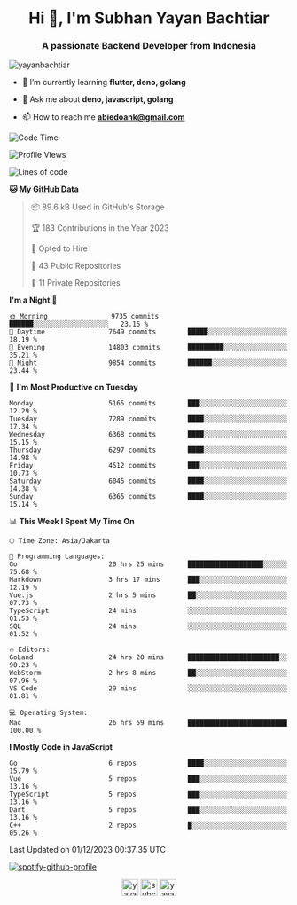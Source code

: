 <h1 align="center">Hi 👋, I'm Subhan Yayan Bachtiar</h1>
<h3 align="center">A passionate Backend Developer from Indonesia</h3>

<p align="left"> <img src="https://komarev.com/ghpvc/?username=yayanbachtiar" alt="yayanbachtiar" /> </p>

- 🌱 I’m currently learning **flutter, deno, golang**

- 💬 Ask me about **deno, javascript, golang**

- 📫 How to reach me **abiedoank@gmail.com**

<!--START_SECTION:waka-->
![Code Time](http://img.shields.io/badge/Code%20Time-6%2C184%20hrs%2025%20mins-blue)

![Profile Views](http://img.shields.io/badge/Profile%20Views-0-blue)

![Lines of code](https://img.shields.io/badge/From%20Hello%20World%20I%27ve%20Written-45.9%20million%20lines%20of%20code-blue)

**🐱 My GitHub Data** 

> 📦 89.6 kB Used in GitHub's Storage 
 > 
> 🏆 183 Contributions in the Year 2023
 > 
> 💼 Opted to Hire
 > 
> 📜 43 Public Repositories 
 > 
> 🔑 11 Private Repositories 
 > 
**I'm a Night 🦉** 

```text
🌞 Morning                9735 commits        ██████░░░░░░░░░░░░░░░░░░░   23.16 % 
🌆 Daytime                7649 commits        █████░░░░░░░░░░░░░░░░░░░░   18.19 % 
🌃 Evening                14803 commits       █████████░░░░░░░░░░░░░░░░   35.21 % 
🌙 Night                  9854 commits        ██████░░░░░░░░░░░░░░░░░░░   23.44 % 
```
📅 **I'm Most Productive on Tuesday** 

```text
Monday                   5165 commits        ███░░░░░░░░░░░░░░░░░░░░░░   12.29 % 
Tuesday                  7289 commits        ████░░░░░░░░░░░░░░░░░░░░░   17.34 % 
Wednesday                6368 commits        ████░░░░░░░░░░░░░░░░░░░░░   15.15 % 
Thursday                 6297 commits        ████░░░░░░░░░░░░░░░░░░░░░   14.98 % 
Friday                   4512 commits        ███░░░░░░░░░░░░░░░░░░░░░░   10.73 % 
Saturday                 6045 commits        ████░░░░░░░░░░░░░░░░░░░░░   14.38 % 
Sunday                   6365 commits        ████░░░░░░░░░░░░░░░░░░░░░   15.14 % 
```


📊 **This Week I Spent My Time On** 

```text
🕑︎ Time Zone: Asia/Jakarta

💬 Programming Languages: 
Go                       20 hrs 25 mins      ███████████████████░░░░░░   75.68 % 
Markdown                 3 hrs 17 mins       ███░░░░░░░░░░░░░░░░░░░░░░   12.19 % 
Vue.js                   2 hrs 5 mins        ██░░░░░░░░░░░░░░░░░░░░░░░   07.73 % 
TypeScript               24 mins             ░░░░░░░░░░░░░░░░░░░░░░░░░   01.53 % 
SQL                      24 mins             ░░░░░░░░░░░░░░░░░░░░░░░░░   01.52 % 

🔥 Editors: 
GoLand                   24 hrs 20 mins      ███████████████████████░░   90.23 % 
WebStorm                 2 hrs 8 mins        ██░░░░░░░░░░░░░░░░░░░░░░░   07.96 % 
VS Code                  29 mins             ░░░░░░░░░░░░░░░░░░░░░░░░░   01.81 % 

💻 Operating System: 
Mac                      26 hrs 59 mins      █████████████████████████   100.00 % 
```

**I Mostly Code in JavaScript** 

```text
Go                       6 repos             ████░░░░░░░░░░░░░░░░░░░░░   15.79 % 
Vue                      5 repos             ███░░░░░░░░░░░░░░░░░░░░░░   13.16 % 
TypeScript               5 repos             ███░░░░░░░░░░░░░░░░░░░░░░   13.16 % 
Dart                     5 repos             ███░░░░░░░░░░░░░░░░░░░░░░   13.16 % 
C++                      2 repos             █░░░░░░░░░░░░░░░░░░░░░░░░   05.26 % 
```




 Last Updated on 01/12/2023 00:37:35 UTC
<!--END_SECTION:waka-->

[![spotify-github-profile](https://spotify-github-profile.vercel.app/api/view?uid=31qtu2k4v3mbxp7clcmm6imuqq6e&cover_image=true&theme=default&show_offline=false&bar_color=53b14f&bar_color_cover=true)](https://github.com/kittinan/spotify-github-profile)


<p align="center">
<a href="https://dev.to/yayanbachtiar" target="blank"><img align="center" src="https://cdn.jsdelivr.net/npm/simple-icons@3.0.1/icons/dev-dot-to.svg" alt="yayanbachtiar" height="30" width="30" /></a>
<a href="https://linkedin.com/in/subchanyayanbachtiar" target="blank"><img align="center" src="https://cdn.jsdelivr.net/npm/simple-icons@3.0.1/icons/linkedin.svg" alt="subchanyayanbachtiar" height="30" width="30" /></a>
<a href="https://codesandbox.com/yayanbachtiar" target="blank"><img align="center" src="https://cdn.jsdelivr.net/npm/simple-icons@3.0.1/icons/codesandbox.svg" alt="yayanbachtiar" height="30" width="30" /></a>
</p>
